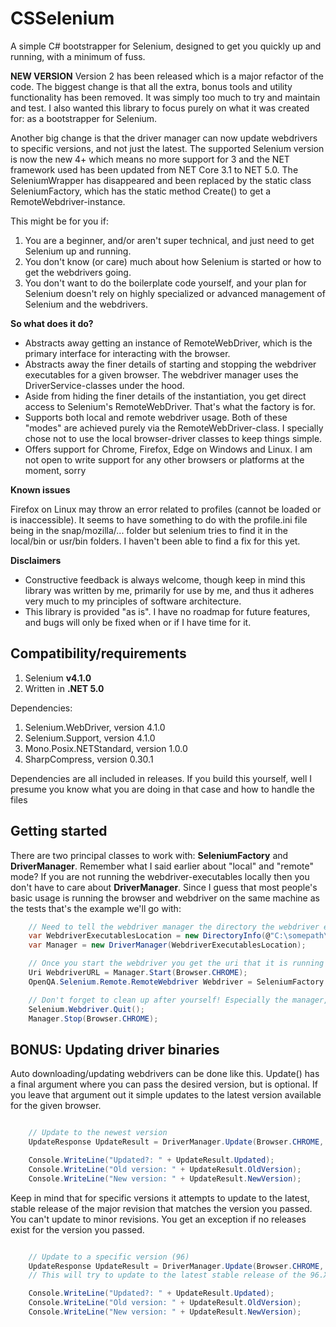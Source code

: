 # CSSelenium

A simple C# bootstrapper for Selenium, designed to get you quickly up and running, with a minimum of fuss.

**NEW VERSION**
Version 2 has been released which is a major refactor of the code. The biggest change is that all the extra, bonus tools and utility functionality has been removed.
It was simply too much to try and maintain and test. I also wanted this library to focus purely on what it was created for: as a bootstrapper for Selenium.

Another big change is that the driver manager can now update webdrivers to specific versions, and not just the latest.
The supported Selenium version is now the new 4+ which means no more support for 3 and the NET framework used has been updated from NET Core 3.1 to NET 5.0.
The SeleniumWrapper has disappeared and been replaced by the static class SeleniumFactory, which has the static method Create() to get a RemoteWebdriver-instance.

This might be for you if:
1. You are a beginner, and/or aren't super technical, and just need to get Selenium up and running.
1. You don't know (or care) much about how Selenium is started or how to get the webdrivers going.
1. You don't want to do the boilerplate code yourself, and your plan for Selenium doesn't rely on highly specialized or advanced management of Selenium and the webdrivers.

**So what does it do?**
- Abstracts away getting an instance of RemoteWebDriver, which is the primary interface for interacting with the browser.
- Abstracts away the finer details of starting and stopping the webdriver executables for a given browser. The webdriver manager uses the DriverService-classes under the hood.
- Aside from hiding the finer details of the instantiation, you get direct access to Selenium's RemoteWebDriver. That's what the factory is for.
- Supports both local and remote webdriver usage. Both of these "modes" are achieved purely via the RemoteWebDriver-class. I specially chose not to use the local browser-driver classes to keep things simple.
- Offers support for Chrome, Firefox, Edge on Windows and Linux. I am not open to write support for any other browsers or platforms at the moment, sorry

**Known issues**

Firefox on Linux may throw an error related to profiles (cannot be loaded or is inaccessible). It seems to have something to do with the profile.ini file being in the snap/mozilla/... folder but selenium tries to find it in the local/bin or usr/bin folders. I haven't been able to find a fix for this yet.

**Disclaimers**
- Constructive feedback is always welcome, though keep in mind this library was written by me, primarily for use by me, and thus it adheres very much to my principles of software architecture.
- This library is provided "as is". I have no roadmap for future features, and bugs will only be fixed when or if I have time for it.

## Compatibility/requirements

1. Selenium **v4.1.0**
1. Written in **.NET 5.0**

Dependencies:
1. Selenium.WebDriver, version 4.1.0
1. Selenium.Support, version 4.1.0
1. Mono.Posix.NETStandard, version 1.0.0
1. SharpCompress, version 0.30.1

Dependencies are all included in releases. If you build this yourself, well I presume you know what you are doing in that case and how to handle the files

## Getting started

There are two principal classes to work with: **SeleniumFactory** and **DriverManager**. Remember what I said earlier about "local" and "remote" mode? If you are not running the webdriver-executables locally then you don't have to care about **DriverManager**. Since I guess that most people's basic usage is running the browser and webdriver on the same machine as the tests that's the example we'll go with:

```c#
    // Need to tell the webdriver manager the directory the webdriver executables live in
    var WebdriverExecutablesLocation = new DirectoryInfo(@"C:\somepath\");
    var Manager = new DriverManager(WebdriverExecutablesLocation);

    // Once you start the webdriver you get the uri that it is running on
    Uri WebdriverURL = Manager.Start(Browser.CHROME);
    OpenQA.Selenium.Remote.RemoteWebdriver Webdriver = SeleniumFactory.Create(Browser.CHROME, WebdriverURL);

    // Don't forget to clean up after yourself! Especially the manager, otherwise you will have orphaned webdriver-processes hanging around.
    Selenium.Webdriver.Quit();
    Manager.Stop(Browser.CHROME);
```

## BONUS: Updating driver binaries

Auto downloading/updating webdrivers can be done like this. Update() has a final argument where you can pass the desired version, but is optional.
If you leave that argument out it simple updates to the latest version available for the given browser.

```c#

    // Update to the newest version
    UpdateResponse UpdateResult = DriverManager.Update(Browser.CHROME, Platform.WINDOWS, Architecture.x86);

    Console.WriteLine("Updated?: " + UpdateResult.Updated);
    Console.WriteLine("Old version: " + UpdateResult.OldVersion);
    Console.WriteLine("New version: " + UpdateResult.NewVersion);

```

Keep in mind that for specific versions it attempts to update to the latest, stable release of the major revision
that matches the version you passed. You can't update to minor revisions. You get an exception if no releases exist
for the version you passed.

```c#

    // Update to a specific version (96)
    UpdateResponse UpdateResult = DriverManager.Update(Browser.CHROME, Platform.WINDOWS, Architecture.x86, 96);
    // This will try to update to the latest stable release of the 96.X.X.X revision

    Console.WriteLine("Updated?: " + UpdateResult.Updated);
    Console.WriteLine("Old version: " + UpdateResult.OldVersion);
    Console.WriteLine("New version: " + UpdateResult.NewVersion);

```